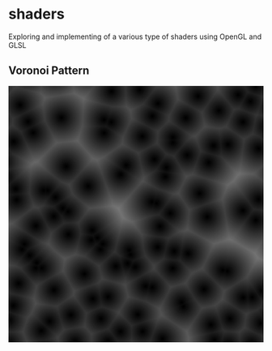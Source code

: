 # shaders
Exploring and implementing of a various type of shaders using OpenGL and GLSL

<h2>Voronoi Pattern</h2>
<p></p>

<img src="./img/Voronoi_v1.png"/>
